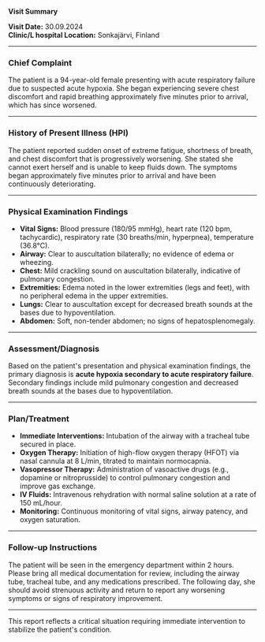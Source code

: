 

**Visit Summary**

**Visit Date:** 30.09.2024  
**Clinic/L hospital Location:** Sonkajärvi, Finland  

---

### **Chief Complaint**
The patient is a 94-year-old female presenting with acute respiratory failure due to suspected acute hypoxia. She began experiencing severe chest discomfort and rapid breathing approximately five minutes prior to arrival, which has since worsened.

---

### **History of Present Illness (HPI)**
The patient reported sudden onset of extreme fatigue, shortness of breath, and chest discomfort that is progressively worsening. She stated she cannot exert herself and is unable to keep fluids down. The symptoms began approximately five minutes prior to arrival and have been continuously deteriorating.

---

### **Physical Examination Findings**
- **Vital Signs:** Blood pressure (180/95 mmHg), heart rate (120 bpm, tachycardic), respiratory rate (30 breaths/min, hyperpnea), temperature (36.8°C).
- **Airway:** Clear to auscultation bilaterally; no evidence of edema or wheezing.
- **Chest:** Mild crackling sound on auscultation bilaterally, indicative of pulmonary congestion.
- **Extremities:** Edema noted in the lower extremities (legs and feet), with no peripheral edema in the upper extremities.
- **Lungs:** Clear to auscultation except for decreased breath sounds at the bases due to hypoventilation.
- **Abdomen:** Soft, non-tender abdomen; no signs of hepatosplenomegaly.

---

### **Assessment/Diagnosis**
Based on the patient's presentation and physical examination findings, the primary diagnosis is **acute hypoxia secondary to acute respiratory failure**. Secondary findings include mild pulmonary congestion and decreased breath sounds at the bases due to hypoventilation.

---

### **Plan/Treatment**
- **Immediate Interventions:** Intubation of the airway with a tracheal tube secured in place.
- **Oxygen Therapy:** Initiation of high-flow oxygen therapy (HFOT) via nasal cannula at 8 L/min, titrated to maintain normocapnia.
- **Vasopressor Therapy:** Administration of vasoactive drugs (e.g., dopamine or nitroprusside) to control pulmonary congestion and improve gas exchange.
- **IV Fluids:** Intravenous rehydration with normal saline solution at a rate of 150 mL/hour.
- **Monitoring:** Continuous monitoring of vital signs, airway patency, and oxygen saturation.

---

### **Follow-up Instructions**
The patient will be seen in the emergency department within 2 hours. Please bring all medical documentation for review, including the airway tube, tracheal tube, and any medications prescribed. The following day, she should avoid strenuous activity and return to report any worsening symptoms or signs of respiratory improvement.

---

This report reflects a critical situation requiring immediate intervention to stabilize the patient's condition.
